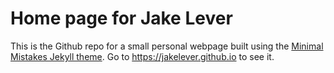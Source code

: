 # Home page for Jake Lever

This is the Github repo for a small personal webpage built using the [Minimal Mistakes Jekyll theme](https://github.com/mmistakes/minimal-mistakes). Go to https://jakelever.github.io to see it.
